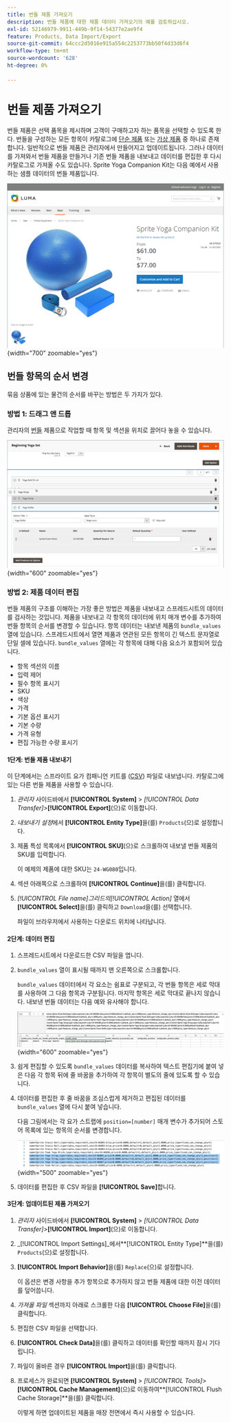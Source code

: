 ```yaml
---
title: 번들 제품 가져오기
description: 번들 제품에 대한 제품 데이터 가져오기의 예를 검토하십시오.
exl-id: 52146979-9911-449b-9f14-54377e2ae9f4
feature: Products, Data Import/Export
source-git-commit: 64ccc2d5016e915a554c2253773bb50f4d33d6f4
workflow-type: tm+mt
source-wordcount: '628'
ht-degree: 0%

---
```


# 번들 제품 가져오기

번들 제품은 선택 품목을 제시하며 고객이 구매하고자 하는 품목을 선택할 수 있도록 한다. 번들을 구성하는 모든 항목이 카탈로그에 [단순 제품](../catalog/product-create-simple.md) 또는 [가상 제품](../catalog/product-create-virtual.md) 중 하나로 존재합니다. 일반적으로 번들 제품은 관리자에서 만들어지고 업데이트됩니다. 그러나 데이터를 가져와서 번들 제품을 만들거나 기존 번들 제품을 내보내고 데이터를 편집한 후 다시 카탈로그로 가져올 수도 있습니다. Sprite Yoga Companion Kit는 다음 예에서 사용하는 샘플 데이터의 번들 제품입니다.

![제품 번들](../catalog/assets/product-bundle.png){width="700" zoomable="yes"}

## 번들 항목의 순서 변경

묶음 상품에 있는 물건의 순서를 바꾸는 방법은 두 가지가 있다.

### 방법 1: 드래그 앤 드롭

관리자의 [번들](../catalog/product-create-bundle.md) 제품으로 작업할 때 항목 및 섹션을 위치로 끌어다 놓을 수 있습니다.

![번들 항목](../catalog/assets/product-bundle-items-move.png){width="600" zoomable="yes"}

### 방법 2: 제품 데이터 편집

번들 제품의 구조를 이해하는 가장 좋은 방법은 제품을 내보내고 스프레드시트의 데이터를 검사하는 것입니다. 제품을 내보내고 각 항목의 데이터에 위치 매개 변수를 추가하여 번들 항목의 순서를 변경할 수 있습니다. 항목 데이터는 내보낸 제품의 `bundle_values` 열에 있습니다. 스프레드시트에서 열면 제품과 연관된 모든 항목이 긴 텍스트 문자열로 단일 셀에 있습니다. `bundle_values` 열에는 각 항목에 대해 다음 요소가 포함되어 있습니다.

- 항목 섹션의 이름
- 입력 제어
- 필수 항목 표시기
- SKU
- 색상
- 가격
- 기본 옵션 표시기
- 기본 수량
- 가격 유형
- 편집 가능한 수량 표시기

#### 1단계: 번들 제품 내보내기

이 단계에서는 스프라이트 요가 컴패니언 키트를 ([CSV](data-csv.md)) 파일로 내보냅니다. 카탈로그에 있는 다른 번들 제품을 사용할 수 있습니다.

1. _관리자_ 사이드바에서 **[!UICONTROL System]** > _[!UICONTROL Data Transfer]_>**[!UICONTROL Export]**(으)로 이동합니다.

1. _내보내기 설정_&#x200B;에서 **[!UICONTROL Entity Type]**&#x200B;을(를) `Products`(으)로 설정합니다.

1. 제품 특성 목록에서 **[!UICONTROL SKU]**(으)로 스크롤하여 내보낼 번들 제품의 SKU를 입력합니다.

   이 예제의 제품에 대한 SKU는 `24-WG080`입니다.

1. 섹션 아래쪽으로 스크롤하여 **[!UICONTROL Continue]**&#x200B;을(를) 클릭합니다.

1. _[!UICONTROL File name]_그리드의_[!UICONTROL Action]_ 열에서 **[!UICONTROL Select]**&#x200B;을(를) 클릭하고 `Download`을(를) 선택합니다.

   파일이 브라우저에서 사용하는 다운로드 위치에 나타납니다.

#### 2단계: 데이터 편집

1. 스프레드시트에서 다운로드한 CSV 파일을 엽니다.

1. `bundle_values` 열이 표시될 때까지 맨 오른쪽으로 스크롤합니다.

   `bundle_values` 데이터에서 각 요소는 쉼표로 구분되고, 각 번들 항목은 세로 막대를 사용하여 그 다음 항목과 구분됩니다. 마지막 항목은 세로 막대로 끝나지 않습니다. 내보낸 번들 데이터는 다음 예와 유사해야 합니다.

   ![번들 값](./assets/product-bundle-values-export-data.png){width="600" zoomable="yes"}

1. 쉽게 편집할 수 있도록 `bundle_values` 데이터를 복사하여 텍스트 편집기에 붙여 넣은 다음 각 항목 뒤에 줄 바꿈을 추가하여 각 항목이 별도의 줄에 있도록 할 수 있습니다.

1. 데이터를 편집한 후 줄 바꿈을 조심스럽게 제거하고 편집된 데이터를 `bundle_values` 열에 다시 붙여 넣습니다.

   다음 그림에서는 각 요가 스트랩에 `position=[number]` 매개 변수가 추가되어 스토어 목록에 있는 항목의 순서를 변경합니다.

   ![위치 매개 변수](./assets/product-bundle-values-position-parameter.png){width="500" zoomable="yes"}

1. 데이터를 편집한 후 CSV 파일을 **[!UICONTROL Save]**&#x200B;합니다.

#### 3단계: 업데이트된 제품 가져오기

1. _관리자_ 사이드바에서 **[!UICONTROL System]** > _[!UICONTROL Data Transfer]_>**[!UICONTROL Import]**(으)로 이동합니다.

1. _[!UICONTROL Import Settings]_에서&#x200B;**[!UICONTROL Entity Type]**을(를) `Products`(으)로 설정합니다.

1. **[!UICONTROL Import Behavior]**&#x200B;을(를) `Replace`(으)로 설정합니다.

   이 옵션은 변경 사항을 추가 항목으로 추가하지 않고 번들 제품에 대한 이전 데이터를 덮어씁니다.

1. _가져올 파일_ 섹션까지 아래로 스크롤한 다음 **[!UICONTROL Choose File]**&#x200B;을(를) 클릭합니다.

1. 편집한 CSV 파일을 선택합니다.

1. **[!UICONTROL Check Data]**&#x200B;을(를) 클릭하고 데이터를 확인할 때까지 잠시 기다립니다.

1. 파일이 올바른 경우 **[!UICONTROL Import]**&#x200B;을(를) 클릭합니다.

1. 프로세스가 완료되면 **[!UICONTROL System]** > _[!UICONTROL Tools]_>**[!UICONTROL Cache Management]**(으)로 이동하여&#x200B;**[!UICONTROL Flush Cache Storage]**을(를) 클릭합니다.

   이렇게 하면 업데이트된 제품을 매장 전면에서 즉시 사용할 수 있습니다.
